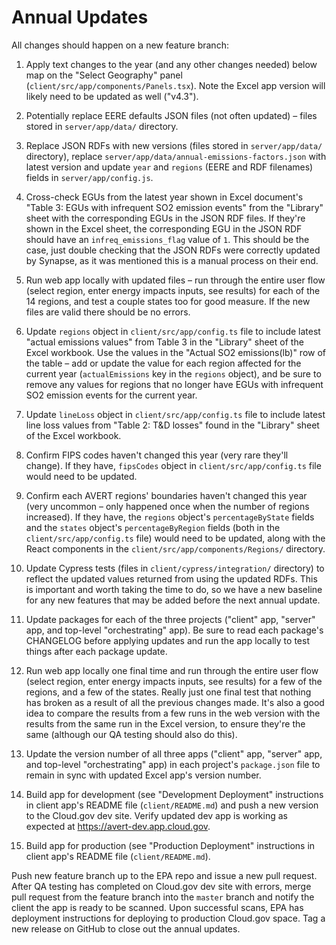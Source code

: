 # Annual Updates

All changes should happen on a new feature branch:

1. Apply text changes to the year (and any other changes needed) below map on
   the "Select Geography" panel (`client/src/app/components/Panels.tsx`). Note
   the Excel app version will likely need to be updated as well ("v4.3").

2. Potentially replace EERE defaults JSON files (not often updated) – files
   stored in `server/app/data/` directory.

3. Replace JSON RDFs with new versions (files stored in `server/app/data/`
   directory), replace `server/app/data/annual-emissions-factors.json` with
   latest version and update `year` and `regions` (EERE and RDF filenames)
   fields in `server/app/config.js`.

4. Cross-check EGUs from the latest year shown in Excel document's
   "Table 3: EGUs with infrequent SO2 emission events" from the "Library" sheet
   with the corresponding EGUs in the JSON RDF files. If they're shown in the
   Excel sheet, the corresponding EGU in the JSON RDF should have an
   `infreq_emissions_flag` value of `1`. This should be the case, just double
   checking that the JSON RDFs were correctly updated by Synapse, as it was
   mentioned this is a manual process on their end.

5. Run web app locally with updated files – run through the entire user flow
   (select region, enter energy impacts inputs, see results) for each of the 14
   regions, and test a couple states too for good measure. If the new files are
   valid there should be no errors.

6. Update `regions` object in `client/src/app/config.ts` file to include latest
   "actual emissions values" from Table 3 in the "Library" sheet of the Excel
   workbook. Use the values in the "Actual SO2 emissions(lb)" row of the table –
   add or update the value for each region affected for the current year
   (`actualEmissions` key in the `regions` object), and be sure to remove any
   values for regions that no longer have EGUs with infrequent SO2 emission
   events for the current year.

7. Update `lineLoss` object in `client/src/app/config.ts` file to include latest
   line loss values from "Table 2: T&D losses" found in the "Library" sheet of
   the Excel workbook.

8. Confirm FIPS codes haven't changed this year (very rare they'll change). If
   they have, `fipsCodes` object in `client/src/app/config.ts` file would need
   to be updated.

9. Confirm each AVERT regions' boundaries haven't changed this year (very
   uncommon – only happened once when the number of regions increased). If they
   have, the `regions` object's `percentageByState` fields and the `states`
   object's `percentageByRegion` fields (both in the `client/src/app/config.ts`
   file) would need to be updated, along with the React components in the
   `client/src/app/components/Regions/` directory.

10. Update Cypress tests (files in `client/cypress/integration/` directory) to
    reflect the updated values returned from using the updated RDFs. This is
    important and worth taking the time to do, so we have a new baseline for any
    new features that may be added before the next annual update.

11. Update packages for each of the three projects ("client" app, "server" app,
    and top-level "orchestrating" app). Be sure to read each package's CHANGELOG
    before applying updates and run the app locally to test things after each
    package update.

12. Run web app locally one final time and run through the entire user flow
    (select region, enter energy impacts inputs, see results) for a few of the
    regions, and a few of the states. Really just one final test that nothing
    has broken as a result of all the previous changes made. It's also a good
    idea to compare the results from a few runs in the web version with the
    results from the same run in the Excel version, to ensure they're the same
    (although our QA testing should also do this).

13. Update the version number of all three apps ("client" app, "server" app, and
    top-level "orchestrating" app) in each project's `package.json` file to
    remain in sync with updated Excel app's version number.

14. Build app for development (see "Development Deployment" instructions in
    client app's README file (`client/README.md`) and push a new version to the
    Cloud.gov dev site. Verify updated dev app is working as expected at
    https://avert-dev.app.cloud.gov.

15. Build app for production (see "Production Deployment" instructions in client
    app's README file (`client/README.md`).

Push new feature branch up to the EPA repo and issue a new pull request. After
QA testing has completed on Cloud.gov dev site with errors, merge pull request
from the feature branch into the `master` branch and notify the client the app
is ready to be scanned. Upon successful scans, EPA has deployment instructions
for deploying to production Cloud.gov space. Tag a new release on GitHub to
close out the annual updates.
